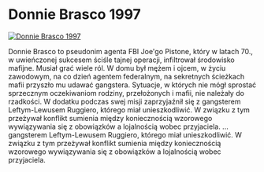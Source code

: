 Donnie Brasco 1997 
=============
[![Donnie Brasco 1997 ](http://vidos.pl/images/player.gif)](http://vidos.pl/donnie-brasco-1997)

 Donnie Brasco to pseudonim agenta FBI Joe'go Pistone, który w latach 70., w uwieńczonej sukcesem ściśle tajnej operacji, infiltrował środowisko mafijne. Musiał grać wiele ról. W domu był mężem i ojcem, w życiu zawodowym, na co dzień agentem federalnym, na sekretnych ścieżkach mafii przyszło mu udawać gangstera. Sytuacje, w których nie mógł sprostać sprzecznym oczekiwaniom rodziny, przełożonych i mafii, nie należały do rzadkości. W dodatku podczas swej misji zaprzyjaźnił się z gangsterem Leftym-Lewusem Ruggiero, którego miał unieszkodliwić. W związku z tym przeżywał konflikt sumienia między koniecznością wzorowego wywiązywania się z obowiązków a lojalnością wobec przyjaciela.   ... gangsterem Leftym-Lewusem Ruggiero, którego miał unieszkodliwić. W związku z tym przeżywał konflikt sumienia między koniecznością wzorowego wywiązywania się z obowiązków a lojalnością wobec przyjaciela.
